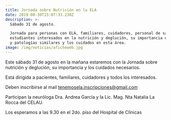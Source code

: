 ```yaml
---
title: Jornada sobre Nutrición en la ELA
date: 2019-08-30T15:07:33.230Z
description: >-
  Sábado 31 de agosto.

  Jornada para personas con ELA, familiares, cuidadores, personal de salud y
  estudiantes interesados en la nutrición y deglución, su importancia en la ELA
  y patologías similares y los cuidados en esta área.
image: /img/noticias/aficheweb.jpg
---
```

Este sábado 31 de agosto en la mañana estaremos con la Jornada sobre nutrición y deglución, su importancia y los cuidados necesarios. 

Está dirigida a pacientes, familiares, cuidadores y todos los interesados.

Deben inscribirse al mail [tenemosela.inscripciones@gmail.com](tenemosela.inscripciones@gmail.com)

Participan la neuróloga Dra. Andrea García y la Lic. Mag. Nta Natalia La Rocca del CELAU.

Los esperamos a las 9.30 en el 2do. piso del Hospital de Clínicas
